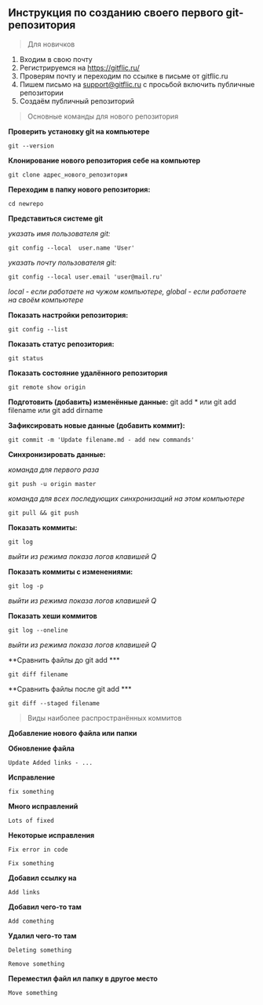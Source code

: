 ## Инструкция по созданию своего первого git-репозитория

> Для новичков
1. Входим в свою почту
2. Регистрируемся на <https://gitflic.ru/>
3. Проверям почту и переходим по ссылке в письме от gitflic.ru
4. Пишем письмо на <support@gitflic.ru> с просьбой включить публичные репозитории
5. Создаём публичный репозиторий

> Основные команды для нового репозитория

**Проверить установку git на компьютере**
```
git --version
```
**Клонирование нового репозитория себе на компьютер**
```
git clone адрес_нового_репозитория
```

**Переходим в папку нового репозитория:**
```
cd newrepo
```

**Представиться системе git**

*указать имя пользователя git:*
```
git config --local  user.name 'User'
```
*указать почту пользователя git:*
```
git config --local user.email 'user@mail.ru'
```

*local - если работаете на чужом компьютере, global - если работаете на своём компьютере*

**Показать настройки репозитория:**
```
git config --list
```

**Показать статус репозитория:**
```
git status
```

**Показать состояние удалённого репозитория**
```
git remote show origin
```

**Подготовить (добавить) изменённые данные:**
git add * или git add filename или git add dirname

**Зафиксировать новые данные (добавить коммит):**
```
git commit -m 'Update filename.md - add new commands'
```

**Синхронизировать данные:**

*команда для первого раза*
```
git push -u origin master
```

*команда для всех последующих синхронизаций на этом компьютере*
```
git pull && git push
```

**Показать коммиты:**
```
git log
```

*выйти из режима показа логов клавишей Q*

**Показать коммиты с изменениями:**
```
git log -p
```

*выйти из режима показа логов клавишей Q*

**Показать хеши коммитов**
```
git log --oneline
```

*выйти из режима показа логов клавишей Q*

**Сравнить файлы до git add ***
```
git diff filename
```

**Сравнить файлы после git add ***
```
git diff --staged filename
```

> Виды наиболее распространённых коммитов

**Добавление нового файла или папки**

**Обновление файла**

```
Update Added links - ...
```

**Исправление**

```
fix something
```

**Много исправлений**
```
Lots of fixed
```

**Некоторые исправления**
```
Fix error in code
```
```
Fix something
```

**Добавил ссылку на**
```
Add links
```

**Добавил чего-то там**

```
Add comething
```

**Удалил чего-то там**

```
Deleting something
```
```
Remove something
```

**Переместил файл ил папку в другое место**

```
Move something
```



